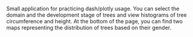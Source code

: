 Small application for practicing dash/plotly usage. You can select the domain and the development stage of trees and view histograms of tree circumference and height. At the bottom of the page, you can find two maps representing the distribution of trees based on their gender.
